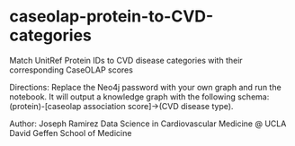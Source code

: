 # caseolap-protein-to-CVD-categories
Match UnitRef Protein IDs to CVD disease categories with their corresponding CaseOLAP scores

Directions: Replace the Neo4j password with your own graph and run the notebook. It will output a knowledge graph with the following schema: (protein)-[caseolap association score]->(CVD disease type).

Author:
Joseph Ramirez
Data Science in Cardiovascular Medicine @ UCLA David Geffen School of Medicine

